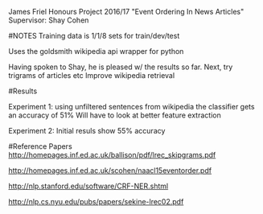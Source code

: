 James Friel
Honours Project 2016/17
"Event Ordering In News Articles"
Supervisor: Shay Cohen


#NOTES
Training data is 1/1/8 sets for train/dev/test

Uses the goldsmith wikipedia api wrapper for python

Having spoken to Shay, he is pleased w/ the results so far.
Next, try trigrams of articles etc
Improve wikipedia retrieval

#Results

Experiment 1:
using unfiltered sentences from wikipedia the classifier gets an accuracy of 51%
Will have to look at better feature extraction


Experiment 2:
Initial resuls show 55% accuracy

#Reference Papers
http://homepages.inf.ed.ac.uk/ballison/pdf/lrec_skipgrams.pdf

http://homepages.inf.ed.ac.uk/scohen/naacl15eventorder.pdf

http://nlp.stanford.edu/software/CRF-NER.shtml

http://nlp.cs.nyu.edu/pubs/papers/sekine-lrec02.pdf
